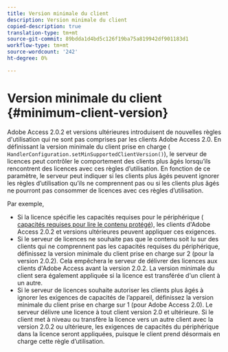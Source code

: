 ```yaml
---
title: Version minimale du client
description: Version minimale du client
copied-description: true
translation-type: tm+mt
source-git-commit: 89bdda1d4bd5c126f19ba75a819942df901183d1
workflow-type: tm+mt
source-wordcount: '242'
ht-degree: 0%

---
```



# Version minimale du client {#minimum-client-version}

Adobe Access 2.0.2 et versions ultérieures introduisent de nouvelles règles d&#39;utilisation qui ne sont pas comprises par les clients Adobe Access 2.0. En définissant la version minimale du client prise en charge ( `HandlerConfiguration.setMinSupportedClientVersion()`), le serveur de licences peut contrôler le comportement des clients plus âgés lorsqu’ils rencontrent des licences avec ces règles d’utilisation. En fonction de ce paramètre, le serveur peut indiquer si les clients plus âgés peuvent ignorer les règles d’utilisation qu’ils ne comprennent pas ou si les clients plus âgés ne pourront pas consommer de licences avec ces règles d’utilisation.

Par exemple,

* Si la licence spécifie les capacités requises pour le périphérique ( [capacités requises pour lire le contenu protégé](../../../aaxs-protecting-content/content-introduction/content-usage-rules/content-runtime-application-restrictions/content-device-capabilities.md)), les clients d&#39;Adobe Access 2.0.2 et versions ultérieures peuvent appliquer ces exigences.
* Si le serveur de licences ne souhaite pas que le contenu soit lu sur des clients qui ne comprennent pas les capacités requises du périphérique, définissez la version minimale du client prise en charge sur 2 (pour la version 2.0.2). Cela empêchera le serveur de délivrer des licences aux clients d&#39;Adobe Access avant la version 2.0.2. La version minimale du client sera également appliquée si la licence est transférée d&#39;un client à un autre.
* Si le serveur de licences souhaite autoriser les clients plus âgés à ignorer les exigences de capacités de l’appareil, définissez la version minimale du client prise en charge sur 1 (pour Adobe Access 2.0). Le serveur délivre une licence à tout client version 2.0 et ultérieure. Si le client met à niveau ou transfère la licence vers un autre client avec la version 2.0.2 ou ultérieure, les exigences de capacités du périphérique dans la licence seront appliquées, puisque le client prend désormais en charge cette règle d’utilisation.

